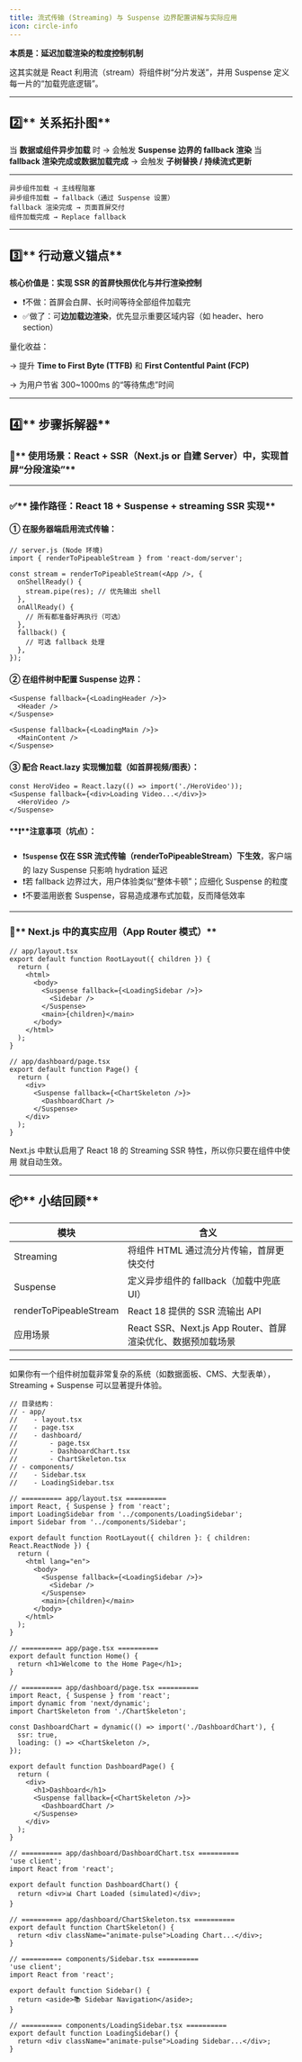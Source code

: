 ```yaml
---
title: 流式传输 (Streaming) 与 Suspense 边界配置讲解与实际应用
icon: circle-info
---
```


**本质是：延迟加载渲染的粒度控制机制**

这其实就是 React 利用流（stream）将组件树“分片发送”，并用 Suspense 定义每一片的“加载兜底逻辑”。

---
## **2️⃣**** 关系拓扑图**

当 **数据或组件异步加载** 时 → 会触发 **Suspense 边界的 fallback 渲染**
当 **fallback 渲染完成或数据加载完成** → 会触发 **子树替换 / 持续流式更新**

---

```plain
异步组件加载 ⊣ 主线程阻塞
异步组件加载 → fallback（通过 Suspense 设置）
fallback 渲染完成 → 页面首屏交付
组件加载完成 → Replace fallback
```

---

## **3️⃣**** 行动意义锚点**
  


**核心价值是：实现 SSR 的首屏快照优化与并行渲染控制**

+ ❗不做：首屏会白屏、长时间等待全部组件加载完
+ ✅做了：可**边加载边渲染**，优先显示重要区域内容（如 header、hero section）

  


量化收益：

→ 提升 **Time to First Byte (TTFB)** 和 **First Contentful Paint (FCP)**

→ 为用户节省 300~1000ms 的“等待焦虑”时间

---

## **4️⃣**** 步骤拆解器**
  


### **🎯**** 使用场景：React + SSR（Next.js or 自建 Server）中，实现首屏“分段渲染”**
---

### **✅**** 操作路径：React 18 + Suspense + streaming SSR 实现**
  


#### **① 在服务器端启用流式传输：**
```plain
// server.js (Node 环境)
import { renderToPipeableStream } from 'react-dom/server';

const stream = renderToPipeableStream(<App />, {
  onShellReady() {
    stream.pipe(res); // 优先输出 shell
  },
  onAllReady() {
    // 所有都准备好再执行（可选）
  },
  fallback() {
    // 可选 fallback 处理
  },
});
```

#### **② 在组件树中配置 Suspense 边界：**
```plain
<Suspense fallback={<LoadingHeader />}>
  <Header />
</Suspense>

<Suspense fallback={<LoadingMain />}>
  <MainContent />
</Suspense>
```

#### **③ 配合 React.lazy 实现懒加载（如首屏视频/图表）：**
```plain
const HeroVideo = React.lazy(() => import('./HeroVideo'));
<Suspense fallback={<div>Loading Video...</div>}>
  <HeroVideo />
</Suspense>
```

#### **❗****注意事项（坑点）：**
+ ❗**`Suspense` 仅在 SSR 流式传输（renderToPipeableStream）下生效**，客户端的 lazy Suspense 只影响 hydration 延迟
+ ❗若 fallback 边界过大，用户体验类似“整体卡顿”；应细化 Suspense 的粒度
+ ❗不要滥用嵌套 Suspense，容易造成瀑布式加载，反而降低效率

---

### **🎯**** Next.js 中的真实应用（App Router 模式）**
```plain
// app/layout.tsx
export default function RootLayout({ children }) {
  return (
    <html>
      <body>
        <Suspense fallback={<LoadingSidebar />}>
          <Sidebar />
        </Suspense>
        <main>{children}</main>
      </body>
    </html>
  );
}
```

```plain
// app/dashboard/page.tsx
export default function Page() {
  return (
    <div>
      <Suspense fallback={<ChartSkeleton />}>
        <DashboardChart />
      </Suspense>
    </div>
  );
}
```

Next.js 中默认启用了 React 18 的 Streaming SSR 特性，所以你只要在组件中使用 <Suspense> 就自动生效。

---

## **📦**** 小结回顾**
| **模块** | **含义** |
| --- | --- |
| Streaming | 将组件 HTML 通过流分片传输，首屏更快交付 |
| Suspense | 定义异步组件的 fallback（加载中兜底 UI） |
| renderToPipeableStream | React 18 提供的 SSR 流输出 API |
| 应用场景 | React SSR、Next.js App Router、首屏渲染优化、数据预加载场景 |


---

如果你有一个组件树加载非常复杂的系统（如数据面板、CMS、大型表单），Streaming + Suspense 可以显著提升体验。

  


```plain
// 目录结构：
// - app/
//    - layout.tsx
//    - page.tsx
//    - dashboard/
//        - page.tsx
//        - DashboardChart.tsx
//        - ChartSkeleton.tsx
// - components/
//    - Sidebar.tsx
//    - LoadingSidebar.tsx

// ========== app/layout.tsx ==========
import React, { Suspense } from 'react';
import LoadingSidebar from '../components/LoadingSidebar';
import Sidebar from '../components/Sidebar';

export default function RootLayout({ children }: { children: React.ReactNode }) {
  return (
    <html lang="en">
      <body>
        <Suspense fallback={<LoadingSidebar />}>
          <Sidebar />
        </Suspense>
        <main>{children}</main>
      </body>
    </html>
  );
}

// ========== app/page.tsx ==========
export default function Home() {
  return <h1>Welcome to the Home Page</h1>;
}

// ========== app/dashboard/page.tsx ==========
import React, { Suspense } from 'react';
import dynamic from 'next/dynamic';
import ChartSkeleton from './ChartSkeleton';

const DashboardChart = dynamic(() => import('./DashboardChart'), {
  ssr: true,
  loading: () => <ChartSkeleton />,
});

export default function DashboardPage() {
  return (
    <div>
      <h1>Dashboard</h1>
      <Suspense fallback={<ChartSkeleton />}>
        <DashboardChart />
      </Suspense>
    </div>
  );
}

// ========== app/dashboard/DashboardChart.tsx ==========
'use client';
import React from 'react';

export default function DashboardChart() {
  return <div>📊 Chart Loaded (simulated)</div>;
}

// ========== app/dashboard/ChartSkeleton.tsx ==========
export default function ChartSkeleton() {
  return <div className="animate-pulse">Loading Chart...</div>;
}

// ========== components/Sidebar.tsx ==========
'use client';
import React from 'react';

export default function Sidebar() {
  return <aside>📚 Sidebar Navigation</aside>;
}

// ========== components/LoadingSidebar.tsx ==========
export default function LoadingSidebar() {
  return <div className="animate-pulse">Loading Sidebar...</div>;
}
```

